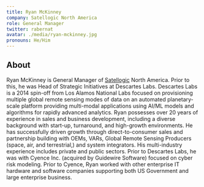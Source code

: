 ```yaml
---
title: Ryan McKinney
company: Satellogic North America
role: General Manager
twitter: rabernat
avatar: ./media/ryan-mckinney.jpg
pronouns: He/Him
---
```

## About

Ryan McKinney is General Manager of [Satellogic](https://satellogic.com/) North America. Prior to this, he was Head of Strategic Initiatives at Descartes Labs. Descartes Labs is a 2014 spin-off from Los Alamos National Labs focused on provisioning multiple global remote sensing modes of data on an automated planetary-scale platform providing multi-modal applications using AI/ML models and algorithms for rapidly advanced analytics. Ryan possesses over 20 years of experience in sales and business development, including a diverse background with start-up, turnaround, and high-growth environments. He has successfully driven growth through direct-to-consumer sales and partnership building with OEMs, VARs, Global Remote Sensing Producers (space, air, and terrestrial,) and system integrators. His multi-industry experience includes private and public sectors. Prior to Descartes Labs, he was with Cyence Inc. (acquired by Guidewire Software) focused on cyber risk modeling. Prior to Cyence, Ryan worked with other enterprise IT hardware and software companies supporting both US Government and large enterprise business.